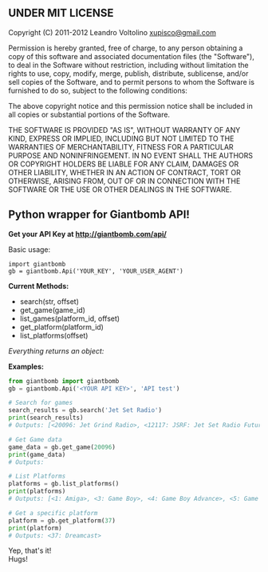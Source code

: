 ## UNDER MIT LICENSE

Copyright (C) 2011-2012 Leandro Voltolino <xupisco@gmail.com>

Permission is hereby granted, free of charge, to any person obtaining a copy of this software and associated documentation files (the "Software"), to deal in the Software without restriction, including without limitation the rights to use, copy, modify, merge, publish, distribute, sublicense, and/or sell copies of the Software, and to permit persons to whom the Software is furnished to do so, subject to the following conditions:

The above copyright notice and this permission notice shall be included in all copies or substantial portions of the Software.

THE SOFTWARE IS PROVIDED "AS IS", WITHOUT WARRANTY OF ANY KIND, EXPRESS OR IMPLIED, INCLUDING BUT NOT LIMITED TO THE WARRANTIES OF MERCHANTABILITY, FITNESS FOR A PARTICULAR PURPOSE AND NONINFRINGEMENT. IN NO EVENT SHALL THE AUTHORS OR COPYRIGHT HOLDERS BE LIABLE FOR ANY CLAIM, DAMAGES OR OTHER LIABILITY, WHETHER IN AN ACTION OF CONTRACT, TORT OR OTHERWISE, ARISING FROM, OUT OF OR IN CONNECTION WITH THE SOFTWARE OR THE USE OR OTHER DEALINGS IN THE SOFTWARE.


## Python wrapper for Giantbomb API!

**Get your API Key at http://giantbomb.com/api/**

Basic usage:  

    import giantbomb  
    gb = giantbomb.Api('YOUR_KEY', 'YOUR_USER_AGENT')
    
**Current Methods:**  

 * search(str, offset)
 * get_game(game_id)
 * list_games(platform_id, offset)
 * get_platform(platform_id)
 * list_platforms(offset)
 
*Everything returns an object:*  

**Examples:**  

```python
from giantbomb import giantbomb
gb = giantbomb.Api('<YOUR API KEY>', 'API test')

# Search for games
search_results = gb.search('Jet Set Radio')
print(search_results)
# Outputs: [<20096: Jet Grind Radio>, <12117: JSRF: Jet Set Radio Future>, <40601: JetSet Secrets>, <17531: Jet Set Willy: Online>, <42406: Radio the Universe>, <5005: Jet Set Willy>, <2633: Jet>, <46238: Jet-Getters>, <73975: SoulSet>, <47155: Jet Gunner>]

# Get Game data
game_data = gb.get_game(20096)
print(game_data)
# Outputs: 

# List Platforms
platforms = gb.list_platforms()
print(platforms)
# Outputs: [<1: Amiga>, <3: Game Boy>, <4: Game Boy Advance>, <5: Game Gear>...]

# Get a specific platform
platform = gb.get_platform(37)
print(platform)
# Outputs: <37: Dreamcast>
```

Yep, that's it!  
Hugs!
